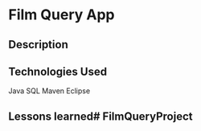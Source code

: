 # Film Query App

## Description

## Technologies Used
Java
SQL
Maven
Eclipse


## Lessons learned# FilmQueryProject
